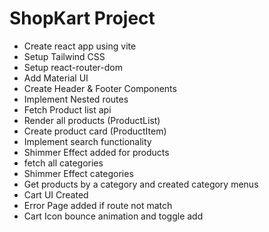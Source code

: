 # ShopKart Project

- Create react app using vite
- Setup Tailwind CSS
- Setup react-router-dom
- Add Material UI
- Create Header & Footer Components
- Implement Nested routes
- Fetch Product list api
- Render all products (ProductList)
- Create product card (ProductItem)
- Implement search functionality
- Shimmer Effect added for products
- fetch all categories
- Shimmer Effect categories
- Get products by a category and created category menus
- Cart UI Created
- Error Page added if route not match
- Cart Icon bounce animation and toggle add
